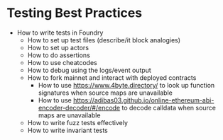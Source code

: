 # Testing Best Practices

* How to write tests in Foundry
    * How to set up test files (describe/it block analogies)
    * How to set up actors
    * How to do assertions
    * How to use cheatcodes
    * How to debug using the logs/event output
    * How to fork mainnet and interact with deployed contracts
        * How to use https://www.4byte.directory/ to look up function signatures when source maps are unavailable
        * How to use https://adibas03.github.io/online-ethereum-abi-encoder-decoder/#/encode to decode calldata when source maps are unavailable
    * How to write fuzz tests effectively
    * How to write invariant tests